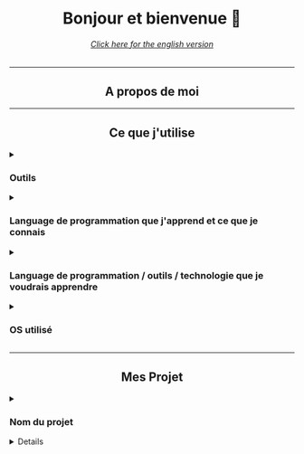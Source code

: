 <!-- bonjours a toi qui regarde le RAW de ce readme_fr.md
 ___
|\  \
\ \  \
 \ \  \
  \ \  \____
   \ \_______\
    \|_______|

-->
<div align="center">

# Bonjour et bienvenue 👋

###### [Click here for the english version](./README.md)

---

<!--
   db    88""Yb  dP"Yb  88   88 888888     8b    d8 888888
  dPYb   88__dP dP   Yb 88   88   88       88b  d88 88__
 dP__Yb  88""Yb Yb   dP Y8   8P   88       88YbdP88 88""
dP""""Yb 88oodP  YbodP  `YbodP'   88       88 YY 88 888888
-->

## A propos de moi

---

<!--
88   88 .dP"Y8 888888
88   88 `Ybo." 88__
Y8   8P o.`Y8b 88""
`YbodP' 8bodP' 888888
-->

## Ce que j'utilise

</div>
<details>

<summary><h3>Outils</h3></summary>

<!--
888888  dP"Yb   dP"Yb  88     .dP"Y8
  88   dP   Yb dP   Yb 88     `Ybo."
  88   Yb   dP Yb   dP 88  .o o.`Y8b
  88    YbodP   YbodP  88ood8 8bodP'
-->

<div align="center">

<a href="https://code.visualstudio.com/">
<img src="https://cdn.simpleicons.org/visualstudiocode/true" height="40" alt="Visual Studio Code logo"  />

Visual Studio Code
</a>

</a>

</div>
</details>

<details>
<summary><h3>Language de programmation que j'apprend et ce que je connais</h3></summary>

<!--
88""Yb  dP"Yb  88""Yb  dP""b8     88  dP 88b 88  dP"Yb  Yb        dP
88__dP dP   Yb 88__dP dP   `"     88odP  88Yb88 dP   Yb  Yb  db  dP
88"""  Yb   dP 88"Yb  Yb  "88     88"Yb  88 Y88 Yb   dP   YbdPYbdP
88      YbodP  88  Yb  YboodP     88  Yb 88  Y8  YbodP     YP  YP
-->

<div align="center">
<img src="https://www.vectorlogo.zone/logos/java/java-vertical.svg" height="40" alt="Java logo"  />

Java

<img src="https://cdn.simpleicons.org/nodedotjs/true/" height="40" alt="Node.JS logo"  />

NodeJS (base)
</div>
</details>

<details>
<summary><h3>Language de programmation / outils / technologie que je voudrais apprendre</h3></summary>
<!--
88""Yb 88""Yb  dP"Yb   dP""b8     88   88 88b 88 88  dP 88b 88  dP"Yb  Yb        dP 
88__dP 88__dP dP   Yb dP   `"     88   88 88Yb88 88odP  88Yb88 dP   Yb  Yb  db  dP  
88"""  88"Yb  Yb   dP Yb  "88     Y8   8P 88 Y88 88"Yb  88 Y88 Yb   dP   YbdPYbdP   
88     88  Yb  YbodP   YboodP     `YbodP' 88  Y8 88  Yb 88  Y8  YbodP     YP  YP    
-->

<div align="center">

<img src="https://cdn.simpleicons.org/react/true/" height="40" alt="React logo"  />

React

</div>
</details>

<details>
<summary><h3>OS utilisé</h3></summary>

<!--
 dP"Yb  .dP"Y8
dP   Yb `Ybo."
Yb   dP o.`Y8b
 YbodP  8bodP'
-->

<div align="center">

<img src="https://cdn.simpleicons.org/windows10/true/" height="40" alt="Microsoft Windaube (windows) 10 logo"  />

Windows 10 

</div>
</details>

---

<div align="center">

## Mes Projet

<!--
88""Yb 88""Yb  dP"Yb   88888 888888  dP""b8 888888
88__dP 88__dP dP   Yb     88 88__   dP   `"   88
88"""  88"Yb  Yb   dP o.  88 88""   Yb        88
88     88  Yb  YbodP  "bodP' 888888  YboodP   88
-->

</div>
<details>
<summary><h3>Nom du projet</h3></summary>
<div align="center">

description

</div>
</details>

<details>

---

<div align="center">

## Me contacter

<!--
 dP""b8  dP"Yb  88b 88 888888    db     dP""b8 888888
dP   `" dP   Yb 88Yb88   88     dPYb   dP   `"   88
Yb      Yb   dP 88 Y88   88    dP__Yb  Yb        88
 YboodP  YbodP  88  Y8   88   dP""""Yb  YboodP   88
-->

Pour me contacter, vous pouvez utiliser ces réseaux :

<a href="https://discord.com/users/456490134406168586">
<img src="https://cdn.simpleicons.org/discord/true/" height="40" alt="Discord logo"  />
</a>

### [DisPro](https://discord.com/users/456490134406168586)

###### (actif, mais j'accepte pas systématiquement les demande d'amis)

---

###### ©DisPro 2021-2023

###### [icon for this readme.md](https://simpleicons.org/)

</div>
